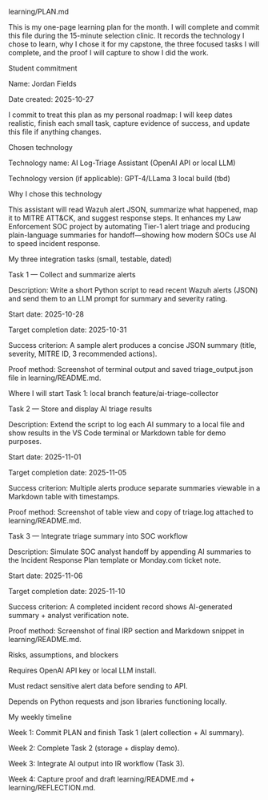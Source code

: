 learning/PLAN.md

This is my one-page learning plan for the month. I will complete and commit this file during the 15-minute selection clinic. It records the technology I chose to learn, why I chose it for my capstone, the three focused tasks I will complete, and the proof I will capture to show I did the work.

Student commitment

Name: Jordan Fields

Date created: 2025-10-27

I commit to treat this plan as my personal roadmap: I will keep dates realistic, finish each small task, capture evidence of success, and update this file if anything changes.

Chosen technology

Technology name: AI Log-Triage Assistant (OpenAI API or local LLM)

Technology version (if applicable): GPT-4/LLama 3 local build (tbd)

Why I chose this technology

This assistant will read Wazuh alert JSON, summarize what happened, map it to MITRE ATT&CK, and suggest response steps.
It enhances my Law Enforcement SOC project by automating Tier-1 alert triage and producing plain-language summaries for handoff—showing how modern SOCs use AI to speed incident response.

My three integration tasks (small, testable, dated)

Task 1 — Collect and summarize alerts

Description: Write a short Python script to read recent Wazuh alerts (JSON) and send them to an LLM prompt for summary and severity rating.

Start date: 2025-10-28

Target completion date: 2025-10-31

Success criterion: A sample alert produces a concise JSON summary (title, severity, MITRE ID, 3 recommended actions).

Proof method: Screenshot of terminal output and saved triage_output.json file in learning/README.md.

Where I will start Task 1: local branch feature/ai-triage-collector

Task 2 — Store and display AI triage results

Description: Extend the script to log each AI summary to a local file and show results in the VS Code terminal or Markdown table for demo purposes.

Start date: 2025-11-01

Target completion date: 2025-11-05

Success criterion: Multiple alerts produce separate summaries viewable in a Markdown table with timestamps.

Proof method: Screenshot of table view and copy of triage.log attached to learning/README.md.

Task 3 — Integrate triage summary into SOC workflow

Description: Simulate SOC analyst handoff by appending AI summaries to the Incident Response Plan template or Monday.com ticket note.

Start date: 2025-11-06

Target completion date: 2025-11-10

Success criterion: A completed incident record shows AI-generated summary + analyst verification note.

Proof method: Screenshot of final IRP section and Markdown snippet in learning/README.md.

Risks, assumptions, and blockers

Requires OpenAI API key or local LLM install.

Must redact sensitive alert data before sending to API.

Depends on Python requests and json libraries functioning locally.

My weekly timeline

Week 1: Commit PLAN and finish Task 1 (alert collection + AI summary).

Week 2: Complete Task 2 (storage + display demo).

Week 3: Integrate AI output into IR workflow (Task 3).

Week 4: Capture proof and draft learning/README.md + learning/REFLECTION.md.